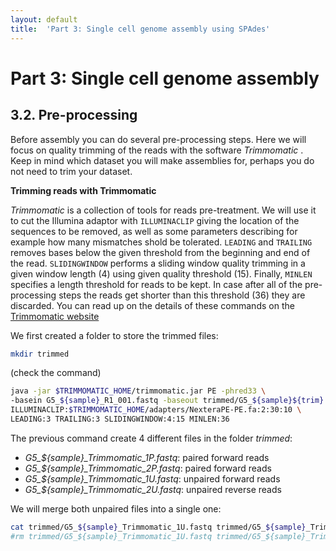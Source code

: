 ```yaml
---
layout: default
title:  'Part 3: Single cell genome assembly using SPAdes'
---
```


# Part 3: Single cell genome assembly

## 3.2. Pre-processing

Before assembly you can do several pre-processing steps. Here we will focus on quality trimming of the reads with the software _Trimmomatic_ . Keep in mind which dataset you will make assemblies for, perhaps you do not need to trim your dataset.

**Trimming reads with Trimmomatic** 

*Trimmomatic* is a collection of tools for reads pre-treatment. We will use it to cut the Illumina adaptor with ```ILLUMINACLIP``` giving the location of the sequences to be removed, as well as some parameters describing for example how many mismatches shold be tolerated. ```LEADING``` and ```TRAILING``` removes bases below the given threshold from the beginning and end of the read. ```SLIDINGWINDOW``` performs a sliding window quality trimming in a given window length (4) using given quality threshold (15). Finally, ```MINLEN``` specifies a length threshold for reads to be kept. In case after all of the pre-processing steps the reads get shorter than this threshold (36) they are discarded. You can read up on the details of these commands on the [Trimmomatic website](http://www.usadellab.org/cms/?page=trimmomatic) 

We first created a folder to store the trimmed files:

```sh
mkdir trimmed
```

(check the command)

```sh
java -jar $TRIMMOMATIC_HOME/trimmomatic.jar PE -phred33 \
-basein G5_${sample}_R1_001.fastq -baseout trimmed/G5_${sample}${trim}.fastq \
ILLUMINACLIP:$TRIMMOMATIC_HOME/adapters/NexteraPE-PE.fa:2:30:10 \
LEADING:3 TRAILING:3 SLIDINGWINDOW:4:15 MINLEN:36
```

The previous command create 4 different files in the folder *trimmed*:  
* *G5_${sample}_Trimmomatic_1P.fastq*: paired forward reads  
* *G5_${sample}_Trimmomatic_2P.fastq*: paired forward reads  
* *G5_${sample}_Trimmomatic_1U.fastq*: unpaired forward reads  
* *G5_${sample}_Trimmomatic_2U.fastq*: unpaired reverse reads  

We will merge both unpaired files into a single one: 

```sh
cat trimmed/G5_${sample}_Trimmomatic_1U.fastq trimmed/G5_${sample}_Trimmomatic_2U.fastq > trimmed/G5_${sample}_Trimmomatic_U.fastq
#rm trimmed/G5_${sample}_Trimmomatic_1U.fastq trimmed/G5_${sample}_Trimmomatic_2U.fastq
```

<!---
**Optional steps** 

If you have time you can come back here and check the following extra steps.

To visualize the quality of the reads you can use [FastQC](http://www.bioinformatics.babraham.ac.uk/projects/fastqc/) which provide plots for several checks together with some guidelines on which results might be suspicious. You can see for example a plot of qualities along the read length, look at the duplication level, and so on.

Another step you can do if your library setup is such that sequencing reads should be overlapping, is merging them. An example of how to do that is described [here](scg_part3_merging). Considering that all of the assemblers we use can take in paired reads, and some of them (Spades) actually do not recommend using the qualities that the merging result in, we skip this for the main assembly comparison. It can still be a useful step for other purposes.
-->
